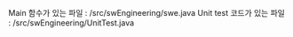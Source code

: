 Main 함수가 있는 파일 : /src/swEngineering/swe.java
Unit test 코드가 있는 파일 : /src/swEngineering/UnitTest.java

